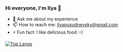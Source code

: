 ### Hi everyone, I'm Ilya 👋

- 💬 Ask me about my experience
- 📫 How to reach me: ilyaposudnevsky@gmail.com
- ⚡ Fun fact: I like delicious food :-)

[![Top Langs](https://github-readme-stats.vercel.app/api/top-langs/?username=iliaz41&layout=compact)](https://github.com/iliaz41/github-readme-stats)




